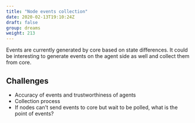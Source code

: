 ```yaml
---
title: "Node events collection"
date: 2020-02-13T19:10:24Z
draft: false
group: dreams
weight: 213
---
```


Events are currently generated by core based on state differences.
It could be interesting to generate events on the agent side as well and collect them from core.


## Challenges

  * Accuracy of events and trustworthiness of agents
  * Collection process
  * If nodes can't send events to core but wait to be polled, what is the point of events?
